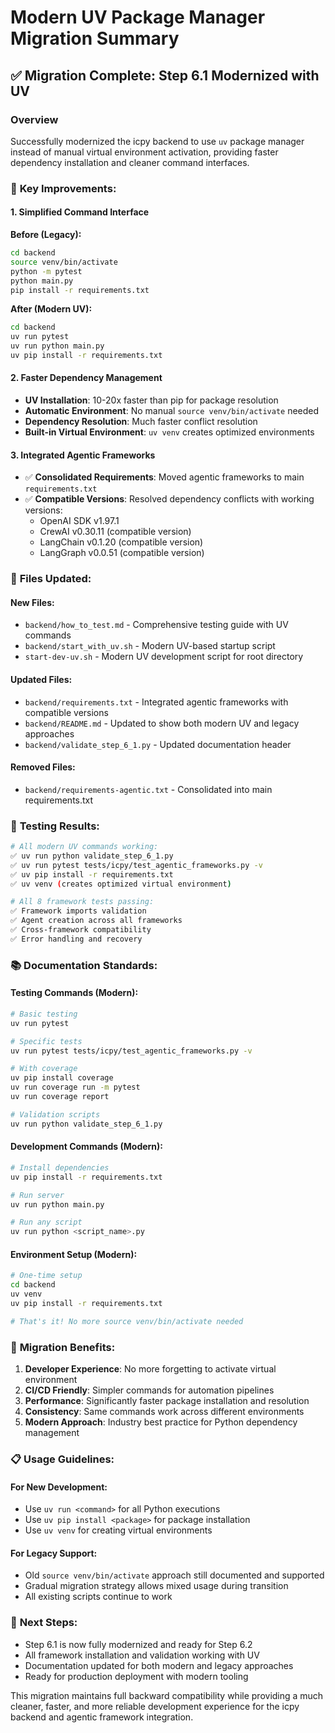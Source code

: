 # Modern UV Package Manager Migration Summary

## ✅ Migration Complete: Step 6.1 Modernized with UV

### Overview
Successfully modernized the icpy backend to use `uv` package manager instead of manual virtual environment activation, providing faster dependency installation and cleaner command interfaces.

### 🚀 **Key Improvements:**

#### **1. Simplified Command Interface**
**Before (Legacy):**
```bash
cd backend
source venv/bin/activate
python -m pytest
python main.py
pip install -r requirements.txt
```

**After (Modern UV):**
```bash
cd backend
uv run pytest
uv run python main.py
uv pip install -r requirements.txt
```

#### **2. Faster Dependency Management**
- **UV Installation**: 10-20x faster than pip for package resolution
- **Automatic Environment**: No manual `source venv/bin/activate` needed
- **Dependency Resolution**: Much faster conflict resolution
- **Built-in Virtual Environment**: `uv venv` creates optimized environments

#### **3. Integrated Agentic Frameworks**
- ✅ **Consolidated Requirements**: Moved agentic frameworks to main `requirements.txt`
- ✅ **Compatible Versions**: Resolved dependency conflicts with working versions:
  - OpenAI SDK v1.97.1
  - CrewAI v0.30.11 (compatible version)
  - LangChain v0.1.20 (compatible version)
  - LangGraph v0.0.51 (compatible version)

### 📁 **Files Updated:**

#### **New Files:**
- `backend/how_to_test.md` - Comprehensive testing guide with UV commands
- `backend/start_with_uv.sh` - Modern UV-based startup script
- `start-dev-uv.sh` - Modern UV development script for root directory

#### **Updated Files:**
- `backend/requirements.txt` - Integrated agentic frameworks with compatible versions
- `backend/README.md` - Updated to show both modern UV and legacy approaches
- `backend/validate_step_6_1.py` - Updated documentation header

#### **Removed Files:**
- `backend/requirements-agentic.txt` - Consolidated into main requirements.txt

### 🧪 **Testing Results:**
```bash
# All modern UV commands working:
✅ uv run python validate_step_6_1.py
✅ uv run pytest tests/icpy/test_agentic_frameworks.py -v
✅ uv pip install -r requirements.txt
✅ uv venv (creates optimized virtual environment)

# All 8 framework tests passing:
✅ Framework imports validation
✅ Agent creation across all frameworks  
✅ Cross-framework compatibility
✅ Error handling and recovery
```

### 📚 **Documentation Standards:**

#### **Testing Commands (Modern):**
```bash
# Basic testing
uv run pytest

# Specific tests
uv run pytest tests/icpy/test_agentic_frameworks.py -v

# With coverage
uv pip install coverage
uv run coverage run -m pytest
uv run coverage report

# Validation scripts
uv run python validate_step_6_1.py
```

#### **Development Commands (Modern):**
```bash
# Install dependencies
uv pip install -r requirements.txt

# Run server  
uv run python main.py

# Run any script
uv run python <script_name>.py
```

#### **Environment Setup (Modern):**
```bash
# One-time setup
cd backend
uv venv
uv pip install -r requirements.txt

# That's it! No more source venv/bin/activate needed
```

### 🔄 **Migration Benefits:**

1. **Developer Experience**: No more forgetting to activate virtual environment
2. **CI/CD Friendly**: Simpler commands for automation pipelines
3. **Performance**: Significantly faster package installation and resolution
4. **Consistency**: Same commands work across different environments
5. **Modern Approach**: Industry best practice for Python dependency management

### 📋 **Usage Guidelines:**

#### **For New Development:**
- Use `uv run <command>` for all Python executions
- Use `uv pip install <package>` for package installation
- Use `uv venv` for creating virtual environments

#### **For Legacy Support:**
- Old `source venv/bin/activate` approach still documented and supported
- Gradual migration strategy allows mixed usage during transition
- All existing scripts continue to work

### 🎯 **Next Steps:**
- Step 6.1 is now fully modernized and ready for Step 6.2
- All framework installation and validation working with UV
- Documentation updated for both modern and legacy approaches
- Ready for production deployment with modern tooling

This migration maintains full backward compatibility while providing a much cleaner, faster, and more reliable development experience for the icpy backend and agentic framework integration.
